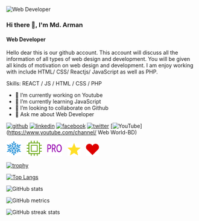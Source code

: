 ![Web Developer](https://scontent.fdac22-1.fna.fbcdn.net/v/t39.30808-6/225713569_100365579026538_3019541053893216597_n.jpg?stp=dst-jpg_s960x960&_nc_cat=106&ccb=1-7&_nc_sid=5f2048&_nc_ohc=mnAhEKfa3ssAX8vN5EE&_nc_ht=scontent.fdac22-1.fna&oh=00_AfAAiAXhebs8XK1eA0n2-JL5hl9-M9u5d32u_zlQbDA_BQ&oe=65ECD86E)


### Hi there 👋, I'm Md. Arman
#### Web Developer


Hello dear this is our github account. This account will discuss all the information of all types of web design and development. You will be given all kinds of motivation on web design and development. I am enjoy working with include HTML/ CSS/ Reactjs/ JavaScript as well as PHP.

Skills: REACT / JS / HTML / CSS / PHP

- 🔭 I’m currently working on Youtube 
- 🌱 I’m currently learning JavaScript 
- 👯 I’m looking to collaborate on Github 
- 💬 Ask me about Web Developer 


[<img src='https://cdn.jsdelivr.net/npm/simple-icons@3.0.1/icons/github.svg' alt='github' height='40'>](https://github.com/WebWorld-BD)  [<img src='https://cdn.jsdelivr.net/npm/simple-icons@3.0.1/icons/linkedin.svg' alt='linkedin' height='40'>](https://www.linkedin.com/in/https://www.linkedin.com/in/md-arman-35b006216//)  [<img src='https://cdn.jsdelivr.net/npm/simple-icons@3.0.1/icons/facebook.svg' alt='facebook' height='40'>](https://www.facebook.com/WebWorldPage)  [<img src='https://cdn.jsdelivr.net/npm/simple-icons@3.0.1/icons/twitter.svg' alt='twitter' height='40'>](https://twitter.com/https://twitter.com/MdArmanurrahman?s=09)  [<img src='https://cdn.jsdelivr.net/npm/simple-icons@3.0.1/icons/youtube.svg' alt='YouTube' height='40'>](https://www.youtube.com/channel/ Web World-BD)  

<a href='https://archiveprogram.github.com/'><img src='https://raw.githubusercontent.com/acervenky/animated-github-badges/master/assets/acbadge.gif' width='40' height='40'></a> <a href='https://docs.github.com/en/developers'><img src='https://raw.githubusercontent.com/acervenky/animated-github-badges/master/assets/devbadge.gif' width='40' height='40'></a> <a href='https://github.com/pricing'><img src='https://raw.githubusercontent.com/acervenky/animated-github-badges/master/assets/pro.gif' width='40' height='40'></a> <a href='https://stars.github.com/'><img src='https://raw.githubusercontent.com/acervenky/animated-github-badges/master/assets/starbadge.gif' width='35' height='35'></a> <a href='https://docs.github.com/en/github/supporting-the-open-source-community-with-github-sponsors'><img src='https://raw.githubusercontent.com/acervenky/animated-github-badges/master/assets/sponsorbadge.gif' width='35' height='35'></a> 

[![trophy](https://github-profile-trophy.vercel.app/?username=WebWorld-BD)](https://github.com/ryo-ma/github-profile-trophy)

[![Top Langs](https://github-readme-stats.vercel.app/api/top-langs/?username=WebWorld-BD)](https://github.com/anuraghazra/github-readme-stats)

![GitHub stats](https://github-readme-stats.vercel.app/api?username=WebWorld-BD&show_icons=true)  

![GitHub metrics](https://metrics.lecoq.io/WebWorld-BD)  

![GitHub streak stats](https://streak-stats.demolab.com/?user=WebWorld-BD)  

